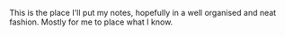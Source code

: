 This is the place I'll put my notes, hopefully in a well organised and neat fashion. Mostly for me to place what I know. 

